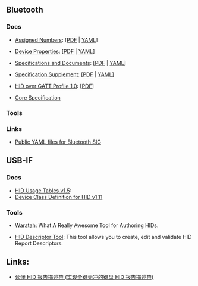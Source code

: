 ## Bluetooth

### Docs

* [Assigned Numbers](https://www.bluetooth.com/zh-cn/specifications/assigned-numbers/): [[PDF](https://www.bluetooth.com/wp-content/uploads/Files/Specification/HTML/Assigned_Numbers/out/en/Assigned_Numbers.pdf) | [YAML](https://bitbucket.org/bluetooth-SIG/public/src/main/assigned_numbers/)]

* [Device Properties](https://www.bluetooth.com/zh-cn/specifications/device-properties/): [[PDF](https://btprodspecificationrefs.blob.core.windows.net/device-properties/Device_Properties.pdf) | [YAML](https://bitbucket.org/bluetooth-SIG/public/src/main/dp/)]

* [Specifications and Documents](https://www.bluetooth.com/zh-cn/specifications/specs/): [[PDF](https://btprodspecificationrefs.blob.core.windows.net/gatt-specification-supplement/GATT_Specification_Supplement.pdf) | [YAML](https://bitbucket.org/bluetooth-SIG/public/src/main/gss/)]

* [Specification Supplement](https://www.bluetooth.com/zh-cn/specifications/gss/): [[PDF](https://btprodspecificationrefs.blob.core.windows.net/gatt-specification-supplement/GATT_Specification_Supplement.pdf) | [YAML](https://bitbucket.org/bluetooth-SIG/public/src/main/gss/)]

* [HID over GATT Profile 1.0](https://www.bluetooth.com/specifications/specs/hid-over-gatt-profile-1-0/): [[PDF](https://www.bluetooth.org/docman/handlers/downloaddoc.ashx?doc_id=245141)]

* [Core Specification](https://www.bluetooth.com/specifications/specs/?types=specs-docs&keyword=core)

### Tools

### Links

* [Public YAML files for Bluetooth SIG](https://bitbucket.org/bluetooth-SIG/public/src/main/)

## USB-IF

### Docs

* [HID Usage Tables v1.5](https://usb.org/sites/default/files/hut1_5.pdf):
* [Device Class Definition for HID v1.11](https://usb.org/sites/default/files/hid1_11.pdf)

### Tools

* [Waratah](https://github.com/microsoft/hidtools): What A Really Awesome Tool for Authoring HIDs.

* [HID Descriptor Tool](https://usb.org/sites/default/files/documents/dt2_4.zip): This tool allows you to create, edit and validate HID Report Descriptors.

## Links:

* [读懂 HID 报告描述符 (实现全键无冲的键盘 HID 报告描述符)](https://blog.csdn.net/UnsicentificLLLL/article/details/132040726)
